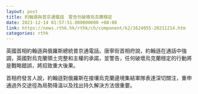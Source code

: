 ```yaml
---
layout: post
title: 約翰遜與普京通電話　警告勿破壞烏克蘭穩定
date: 2021-12-14 01:57:51.000000000 +08:00
link: https://news.rthk.hk/rthk/ch/component/k2/1624055-20211214.htm
categories: rthk
---
```


英國首相約翰遜與俄羅斯總統普京通電話。唐寧街首相府說，約翰遜在通話中強調，英國對烏克蘭領土完整和主權的承諾，並警告，任何破壞烏克蘭穩定的行動將是戰略錯誤，將招致重大後果。

首相府發言人說，約翰遜對俄羅斯在接壤烏克蘭邊境集結軍隊表達深切關注，重申通過外交途徑為局勢降溫以及找出持久解決方法很重要。
